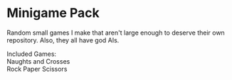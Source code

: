 # Minigame Pack
Random small games I make that aren't large enough to deserve their own repository.
Also, they all have god AIs.


Included Games:  
Naughts and Crosses  
Rock Paper Scissors
